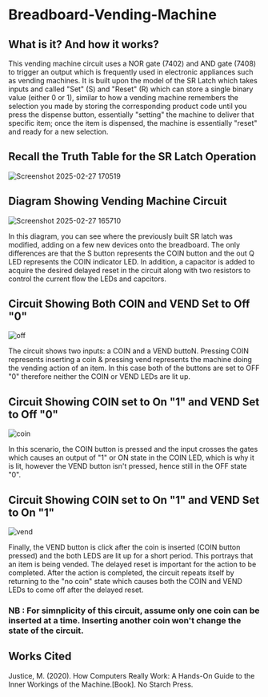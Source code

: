 # Breadboard-Vending-Machine

## What is it? And how it works? 
This vending machine circuit uses a NOR gate (7402) and AND gate (7408) to trigger an output which is frequently used in electronic appliances such
as vending machines. It is built upon the model of the SR Latch which takes inputs and called "Set" (S) and "Reset" (R) which can store a single binary 
value (either 0 or 1), similar to how a vending machine remembers the selection you made by storing the corresponding product code until you press the
dispense button, essentially "setting" the machine to deliver that specific item; once the item is dispensed, the machine is essentially "reset" and 
ready for a new selection.

## Recall the Truth Table for the SR Latch Operation

![Screenshot 2025-02-27 170519](https://github.com/user-attachments/assets/2a66e5f6-53b8-48e2-965a-cc7c4722212d)


## Diagram Showing Vending Machine Circuit

![Screenshot 2025-02-27 165710](https://github.com/user-attachments/assets/44c1ac37-5cf1-4551-866c-4e9e99b33a91)

In this diagram, you can see where the previously built SR latch was modified, adding on a few new devices onto the breadboard. The only differences are
that the S button represents the COIN button and the out Q LED represents the COIN indicator LED. In addition, a capacitor is added to acquire the desired
delayed reset in the circuit along with two resistors to control the current flow the LEDs and capcitors. 

## Circuit Showing Both COIN and VEND Set to Off "0"

![off](https://github.com/user-attachments/assets/14dcaa3d-d644-4973-9b0d-cb9cfc56eda6)

The circuit shows two inputs: a COIN and a VEND buttoN. Pressing COIN represents inserting a coin & pressing vend represents the machine doing the vending
action of an item. In this case both of the buttons are set to OFF "0" therefore neither the COIN or VEND LEDs are lit up. 

## Circuit Showing COIN set to On "1" and VEND Set to Off "0"

![coin](https://github.com/user-attachments/assets/7c2b2605-c4ce-41c6-8ef7-cd737a3c097a)

In this scenario, the COIN button is pressed and the input crosses the gates which causes an output of "1" or ON state in the COIN LED, which is why it is
lit, however the VEND button isn't pressed, hence still in the OFF state "0".

## Circuit Showing COIN set to On "1" and VEND Set to On "1"

![vend](https://github.com/user-attachments/assets/04b37ea9-f49b-49d2-aeff-53176f36e124)

Finally, the VEND button is click after the coin is inserted (COIN button pressed) and the both LEDS are lit up for a short period. This portrays that an
item is being vended. The delayed reset is important for the action to be completed. After the action is completed, the circuit repeats itself by returning
to the "no coin" state which causes both the COIN and VEND LEDs to come off after the delayed reset. 

### NB : For simnplicity of this circuit, assume only one coin can be inserted at a time. Inserting another coin won't change the state of the circuit. 

## Works Cited 

Justice, M. (2020). How Computers Really Work: A Hands-On Guide to the Inner Workings of the Machine.[Book]. No Starch Press.
